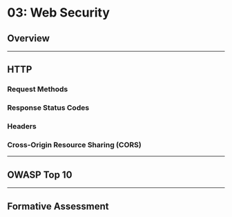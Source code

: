 # 03: Web Security

## Overview

---

## HTTP

### Request Methods

### Response Status Codes

### Headers

### Cross-Origin Resource Sharing (CORS)

---

## OWASP Top 10

---

## Formative Assessment

